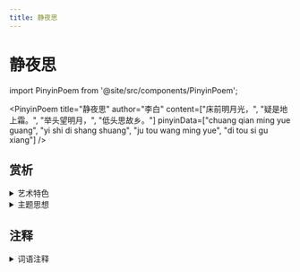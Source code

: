 ```yaml
---
title: 静夜思
---
```


# 静夜思

import PinyinPoem from '@site/src/components/PinyinPoem';

<PinyinPoem 
  title="静夜思"
  author="李白"
  content=["床前明月光，", "疑是地上霜。", "举头望明月，", "低头思故乡。"]
  pinyinData=["chuang qian ming yue guang", "yi shi di shang shuang", "ju tou wang ming yue", "di tou si gu xiang"]
/>

## 赏析

<details>
<summary>艺术特色</summary>

- 待添加

</details>

<details>
<summary>主题思想</summary>

- 待添加

</details>

## 注释

<details>
<summary>词语注释</summary>

- 待添加

</details>
